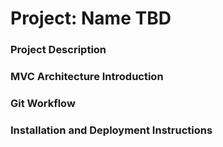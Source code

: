 # Project: Name TBD

### Project Description

### MVC Architecture Introduction

### Git Workflow

### Installation and Deployment Instructions
